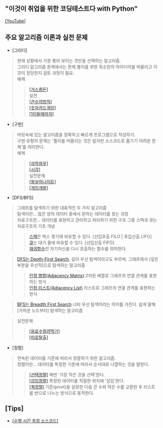 ## "이것이 취업을 위한 코딩테스트다 with Python"
[[YouTube]](https://youtu.be/m-9pAwq1o3w)

## 주요 알고리즘 이론과 실전 문제
- [그리디]  
> 현재 상황에서 가장 좋아 보이는 것만을 선택하는 알고리즘.   
> 그리디 알고리즘 문제에서는 문제 풀이를 위한 최소한의 아이디어를 떠올리고 이것이 정당한지 검토 과정이 필요.   
> 예제    
>> [[거스름돈]](./greedy/거스름돈.py)   
> 실전   
>> [[큰수의법칙]](./greedy/큰수의법칙.py)   
>> [[숫자카드게임]](./greedy/숫자카드게임.py)   
>> [[1이될때까지]](./greedy/1이될때까지.py)   

- [구현]   
> 머릿속에 있는 알고리즘을 정확하고 빠르게 프로그램으로 작성하기.   
> 구현 유형의 문제는 '풀이를 떠올리는 것은 쉽지만 소스코드로 옮기기 어려운 문제'를 의미한다.   
> 예제   
>> [[상하좌우]](./구현/상하좌우.py)   
>> [[시각]](./구현/시각.py)   
> 실전문제   
>> [[왕실의나이트]](./구현/왕실의나이트.py)   
>> [[게임개발]](./구현/게임개발.py)
   
- [DFS/BFS]
> 그래프를 탐색하기 위한 대표적인 두 가지 알고리즘   
> 탐색이란... 많은 양의 데이터 중에서 원하는 데이터를 찾는 과정  
> 자료구조란... 데이터를 표현하고 관리하고 처리하기 위한 구조
> 그중 스택과 큐는 자료구조의 기초 개념   
>> [스택](./DFS_BFS/스택예제.py)은 박스 쌓기에 비유할 수 있다. [선입후출 FILO | 후입선출 LIFO]   
>> [큐](./DFS_BFS/큐.py)는 대기 줄에 비유할 수 있다. [선입선출 FIFO]   
>> [재귀함수](./DFS_BFS/재귀함수예제.py)란 자기자신을 다시 호출하는 함수를 의미한다.
   
> [DFS는 Depth-First Search](./DFS_BFS/DFS예제.py), 깊이 우선 탐색이라고도 부르며, 그래프에서 [깊은 부분을 우선적]으로 탐색하는 알고리즘   
>> [인접 행렬(Adjacency Matrix)](./DFS_BFS/인접행렬예제.py) 2차원 배열로 그래프의 연결 관계를 표현하는 방식   
>> [인접 리스트(Adjacency List)](./DFS_BFS/인접리스트예제.py) 리스트로 그래프의 연결 관계를 표현하는 방식   
   
> [BFS는 Breadth First Search](./DFS_BFS/BFS예제.py) 너비 우선 탐색이라는 의미를 가진다. 쉽게 말해 [가까운 노드부터] 탐색하는 알고리즘   
  
> 실전문제   
>> [[음료수얼려먹기]](./DFS_BFS/음료수얼려먹기.py)   
>> [[미로탈출]](./DFS_BFS/미로탈출.py)   
   
- [정렬]
> 연속된 데이터를 기준에 따라서 정렬하기 위한 알고리즘.   
> 정렬이란... 데이터를 특정한 기준에 따라서 순서대로 나열하는 것을 말한다.   
>> [[선택정렬]](./정렬/선택정렬.py) 매번 '가장 작은 것을 선택'한다.   
>> [[삽입정렬]](./정렬/삽입정렬.py) 특정한 데이터를 적절한 위치에 '삽입'한다.   
>> [[퀵정렬]](./정렬/퀵정렬.py) 기준(pivot)을 설정한 다음 큰 수와 작은 수를 교환한 후 리스트를 반으로 나누는 방식으로 동작한다.   
## [Tips]
- [[수행 시간 측정 소스코드]](./Tips/수행시간측정소스코드.py)   